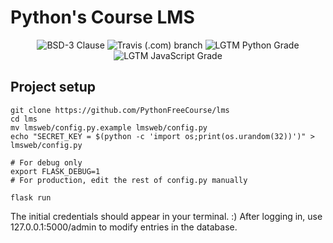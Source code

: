 # Python's Course LMS

<p align="center">
  <img title="BSD-3 Clause" src="https://img.shields.io/github/license/PythonFreeCourse/LMS.svg">
  <img title="Travis (.com) branch" src="https://img.shields.io/travis/com/PythonFreeCourse/LMS/master.svg">
  <img title="LGTM Python Grade" src="https://img.shields.io/lgtm/grade/python/github/PythonFreeCourse/LMS.svg">
  <img title="LGTM JavaScript Grade" src="https://img.shields.io/lgtm/grade/javascript/github/PythonFreeCourse/LMS.svg">
</p>

## Project setup
```
git clone https://github.com/PythonFreeCourse/lms
cd lms
mv lmsweb/config.py.example lmsweb/config.py
echo "SECRET_KEY = $(python -c 'import os;print(os.urandom(32))')" > lmsweb/config.py

# For debug only
export FLASK_DEBUG=1
# For production, edit the rest of config.py manually

flask run
```

The initial credentials should appear in your terminal. :)
After logging in, use 127.0.0.1:5000/admin to modify entries in the database.
